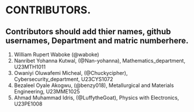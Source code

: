 # CONTRIBUTORS.
## Contributors should add thier names, github usernames, Department and matric numberhere.
<ol>
<li>William Rupert Waboke (@waboke)
<li>Nanribet Yohanna Kutwal, (@Nan-yohanna), Mathematics_department, U23MTH1011</li>
<li>Owaniyi Oluwafemi Micheal, (@Chuckycipher), Cybersecurity_department, U23CYS1072</li>
<li>Bezaleel Oyale Akogwu, (@benzy018), Metallurgical and Materials Engineering, U23MME1025</li>
<li>Ahmad Muhammad Idris, (@LuffytheGoat), Physics with Electronics, U23PE1008</li>
</ol>
